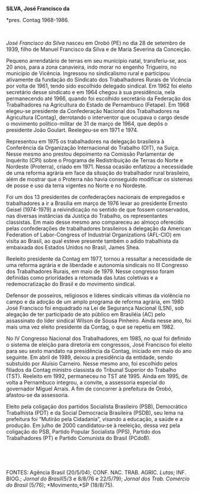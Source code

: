 **SILVA, José Francisco da**

\*pres. Contag 1968-1986.

 

*José Francisco da Silva* nasceu em Orobó (PE) no dia 28 de setembro de
1939, filho de Manuel Francisco da Silva e de Maria Severina da
Conceição.

Pequeno arrendatário de terras em seu município natal, transferiu-se,
aos 20 anos, para a zona canavieira, indo morar no engenho Trigueiro, no
município de Vicência. Ingressou no sindicalismo rural e participou
ativamente da fundação do Sindicato dos Trabalhadores Rurais de Vicência
por volta de 1961, tendo sido escolhido delegado sindical. Em 1962 foi
eleito secretário desse sindicato e em 1964 chegou à sua presidência,
nela permanecendo até 1966, quando foi escolhido secretário da Federação
dos Trabalhadores na Agricultura do Estado de Pernambuco (Fetape). Em
1968 elegeu-se presidente da Confederação Nacional dos Trabalhadores na
Agricultura (Contag), derrotando o interventor que ocupava o cargo desde
o movimento político-militar de 31 de março de 1964, que depôs o
presidente João Goulart. Reelegeu-se em 1971 e 1974.

Representou em 1975 os trabalhadores na delegação brasileira à
Conferência da Organização Internacional do Trabalho (OIT), na Suíça.
Nesse mesmo ano prestou depoimento na Comissão Parlamentar de Inquérito
(CPI) sobre o Programa de Redistribuição de Terras do Norte e Nordeste
(Proterra), criado em 1971. Nessa ocasião enfatizou a necessidade de uma
reforma agrária em face da situação do trabalhador rural brasileiro,
além de mostrar que o Proterra não havia conseguido modificar os
sistemas de posse e uso da terra vigentes no Norte e no Nordeste.

Foi um dos 13 presidentes de confederações nacionais de empregados e
trabalhadores a ir a Brasília em março de 1976 levar ao presidente
Ernesto Geisel (1974-1979) a reivindicação no sentido de que fossem
conservados, nas diversas instâncias da Justiça do Trabalho, os
representantes classistas. Em maio desse mesmo ano compareceu ao almoço
oferecido pelas confederações de trabalhadores brasileiros à delegação
da American Federation of Labor-Congress of Industrial Organizations
(AFL-CIO) em visita ao Brasil, ao qual esteve presente também o adido
trabalhista da embaixada dos Estados Unidos no Brasil, James Shea.

Reeleito presidente da Contag em 1977, tornou a ressaltar a necessidade
de uma reforma agrária e de liberdade e autonomia sindicais no III
Congresso dos Trabalhadores Rurais, em maio de 1979. Nesse congresso
foram definidas como prioridades a retomada das lutas coletivas e a
redemocratização do Brasil e do movimento sindical.

Defensor de posseiros, religiosos e líderes sindicais vítimas da
violência no campo e da adoção de um amplo programa de reforma agrária,
em 1980 José Francisco foi enquadrado na Lei de Segurança Nacional
(LSN), sob alegação de ter participado de ato público em Brasiléia (AC)
pelo assassinato do líder sindical Wilson de Sousa Pinheiro. Ainda nesse
ano, foi mais uma vez eleito presidente da Contag, o que se repetiu em
1982.

No IV Congresso Nacional dos Trabalhadores, em 1985, no qual foi
definido o sistema de eleição para diretoria em congressos, José
Francisco foi eleito para seu sexto mandato na presidência da Contag,
iniciado em maio do ano seguinte. Em abril de 1989, deixou a presidência
da entidade, sendo substuído por Aluísio Carneiro. Nesse mesmo ano, foi
escolhido pelos filiados da Contag ministro classista do Tribunal
Superior do Trabalho (TST). Reeleito em 1992, permaneceu no TST até
1995. Ainda em 1995, de volta a Pernambuco integrou, a convite, a
assessoria especial do governador Miguel Arrais. A fim de concorrer à
prefeitura de Orobó, afastou-se da assessoria.

Eleito pela coligação dos partidos Socialista Brasileiro (PSB),
Democrático Trabalhista (PDT) e da Social Democracia Brasileira (PSDB),
seu lema na prefeitura foi “Mutirão pela Cidadania”, visando a educação,
a saúde e a produção. Em julho de 2000 candidatou-se à reeleição, dessa
vez pela coligação do PSB, Partido Popular Socialista (PPS), Partido dos
Trabalhadores (PT) e Partido Comunista do Brasil (PCdoB).

 

 

FONTES: Agência Brasil (20/5/04); CONF. NAC. TRAB. AGRIC. *Lutas*; INF.
BIOG.; *Jornal do Brasil*(5/3 e 8/8/76 e 22/5/79); *Jornal dos Trab.
Comércio do Brasil* (5/76); *Movimento,*SP (18/8/75).

 
